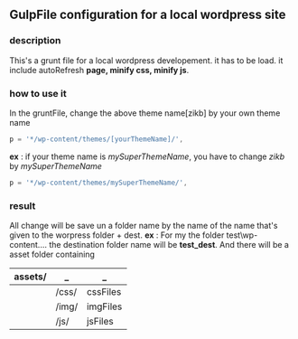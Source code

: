 ## GulpFile configuration for a local wordpress site
### description
This's a grunt file for a local wordpress developement.
it has to be load.
it include autoRefresh __page, minify css, minify js__.
### how to use it
In the gruntFile, change the above theme name[zikb] by your own theme name
```javascript
p = '*/wp-content/themes/[yourThemeName]/',
```
__ex__ : if your theme name is *mySuperThemeName*, you have to change *zikb* by *mySuperThemeName*
```javascript
p = '*/wp-content/themes/mySuperThemeName/',
```
### result
All change will be save un a folder name by the name of the name that's given to the worpress folder + dest.
__ex__ : For my the folder test\wp-content.... the destination folder name will be __test_dest__. 
And there will be a asset folder containing 

assets/       |         _    |  _ 
------------- | -------------|------------
|             |       /css/  | cssFiles   |
|             |       /img/  | imgFiles   |
|             |       /js/   | jsFiles    |
